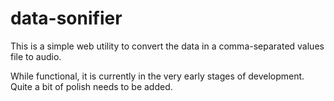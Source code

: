 # data-sonifier

This is a simple web utility to convert the data in a comma-separated values file to audio.

While functional, it is currently in the very early stages of development.  Quite a bit of polish needs to be added.

